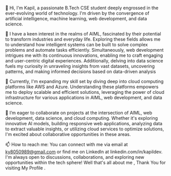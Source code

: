 👋 Hi, I'm Kapil, a passionate B.Tech CSE student deeply engrossed in the ever-evolving world of technology. I'm driven by the convergence of artificial intelligence, machine learning, web development, and data science.


👀 I have a keen interest in the realms of AIML, fascinated by their potential to transform industries and everyday life. Exploring these fields allows me to understand how intelligent systems can be built to solve complex problems and automate tasks efficiently. Simultaneously, web development intrigues me with its continuous innovations, enabling me to craft engaging and user-centric digital experiences. Additionally, delving into data science fuels my curiosity in unraveling insights from vast datasets, uncovering patterns, and making informed decisions based on data-driven analysis


🌱 Currently, I'm expanding my skill set by diving deep into cloud computing platforms like AWS and Azure. Understanding these platforms empowers me to deploy scalable and efficient solutions, leveraging the power of cloud infrastructure for various applications in AIML, web development, and data science.


💞️ I’m eager to collaborate on projects at the intersection of AIML, web development, data science, and cloud computing. Whether it's exploring innovative AI models, building responsive web applications, analyzing data to extract valuable insights, or utilizing cloud services to optimize solutions, I'm excited about collaborative opportunities in these areas.


📫 How to reach me: You can connect with me via email at ky8050989@gmail.com or find me on LinkedIn at linkedin.com/in/kapildev. I'm always open to discussions, collaborations, and exploring new opportunities within the tech sphere!
Well that's all about me , Thank You for visiting My Profile .

<!---
raokapil81/raokapil81 is a ✨ special ✨ repository because its `README.md` (this file) appears on your GitHub profile.
You can click the Preview link to take a look at your changes.
--->
